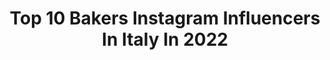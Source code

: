 ---
title: Top 10 Bakers Instagram Influencers In Italy In 2022
description: >-
  Find top bakers Instagram influencers in Italy in 2022. Most popular hashtags: #foodphotography #thebakefeed #f52grams #foodfluffer.
platform: Instagram
hits: 286
text_top: See the best Instagram accounts on inBeat.
text_bottom: Our search engine aggregates 286 Instagram influencers like this in Italy for you to pitch.
profiles:
  - username: "giggiuzzo"
    fullname: >-
      GIGI
    bio: >-
      Italian Home Baker Sourdough addicted
    location: "Italy"
    followers: 5984
    engagement: 1617
    commentsToLikes: 0.149795
    id: ck8tcceosz0x10j78o88vd740
    verified: false
    hashtags: "#margherita, #naturallevain, #breadmaker, #f52grams"
  - username: "ackyart"
    fullname: >-
      angela de santis
    bio: >-
      food photographer | pastry & bread baker | recipe & content creator | sourdough addicted #lovinfoodphotography 📩angeladesafood@gmail.com Recipes 👇🏻
    location: "Italy"
    followers: 12380
    engagement: 795
    commentsToLikes: 0.171542
    id: ck8t79kdyg1eh0j789b6xts54
    verified: false
    hashtags: "#foodfluffer, #moussealcioccolato, #f52food, #bakeandshare"
  - username: "ilragazzochecucina"
    fullname: >-
      
    bio: >-
      📍Abruzzo, Italy | 29 y.o. 📸Foodstagrammer 🍰Serial baker 📩 ilragazzochecucina@yahoo.com or DM 💻 MY WEBSITE⬇️
    location: "Italy"
    followers: 13010
    engagement: 671
    commentsToLikes: 0.084159
    id: ck6u3jgeey5550j71u8uemoc4
    verified: false
    hashtags: "#littlestoriesofmykitchen, #lowcostemotion, #ifpgallery, #naturalliving"
  - username: "panelibrinuvole"
    fullname: >-
      Alice Del Re
    bio: >-
      email 📩 alicedelre@gmail.com Food photographer | Food writer | Serial baker Firenze based
    location: "Italy"
    followers: 32113
    engagement: 306
    commentsToLikes: 0.182957
    id: ck5q4xu9zqn9g0i11deeagnva
    verified: false
    hashtags: "#beautifulfood, #ilovebaking, #beautifuldessert, #foodstylelovers"
  - username: "charlotteandchocolate"
    fullname: >-
      CARLOTTA Z. | Baker・Food Photo
    bio: >-
      Baker, Food Stylist & Photographer 🇮🇹 + 🇬🇧 Per collaborazioni DM o email: ✉ info@charlotteandchocolate.com Qui il link alle ricette 👇
    location: "Italy"
    followers: 2585
    engagement: 1419
    commentsToLikes: 0.131896
    id: ckaork68lnlnv0i78pu1z1guj
    verified: false
    hashtags: "#shootmysandwich, #summerfood, #thecookfeed, #summervibes"
  - username: "madewithsourdough"
    fullname: >-
      Jessica | Made With Sourdough
    bio: >-
      Hello, I’m @jessicacorradini! Sourdough baker from Verona (Italy). Read my interview for CNN. DM for collabs or lectures! DM per collab o lezioni! 🥖🥯🍞
    location: "Italy"
    followers: 24611
    engagement: 336
    commentsToLikes: 0.029529
    id: ck8tb8c4xup2m0j78p0ac2va3
    verified: false
    hashtags: "#surdejsbr, #breadbosses, #lievitomadre, #madewithsourdough"
  - username: "srubee"
    fullname: >-
      Sruti Nakul
    bio: >-
      Animal Lover | Chef / Baker | Television Host | Leo Our YouTube channel 👇🏼 #khulbeetails #nakkhulsrubee #khulbee
    location: "Italy"
    followers: 74004
    engagement: 1352
    commentsToLikes: 0.003430
    id: ck14hwkvschtq0i19dmgqmk9j
    verified: true
    hashtags: "#smol, #photooftheday, #throwback, #khulbee"
  - username: "earth.wind.and.flour"
    fullname: >-
      Adrien Lopez
    bio: >-
      📍Lausanne, Switzerland 🇨🇭 💼 Sous-Chef @montheron_auberge 👨‍🍳🍴 🥖 Home baker ✉️ Earth.wind.and.flour.baker@gmail.com 🏃🏼‍♂️ Trail runner
    location: "Italy"
    followers: 4010
    engagement: 1392
    commentsToLikes: 0.013844
    id: ckf5lf79tpcwq0j2327wa9o9i
    verified: false
    hashtags: "#artisanbread, #baker, #switzerland, #instafood"
  - username: "healthylittlecravings"
    fullname: >-
      Roberta ~ HLC
    bio: >-
      • Professional food photographer • Expect w͟h͟o͟l͟e͟s͟o͟m͟e͟ ͟f͟o͟o͟d͟, a bit of i͟n͟d͟u͟l͟g͟e͟n͟c͟e͟. And cat Denver🐱 📸DM for 1:1 Coaching sessions
    location: "Italy"
    followers: 32248
    engagement: 404
    commentsToLikes: 0.064750
    id: ck0tyf7kpmk6p0i192utu6xg6
    verified: false
    hashtags: "#thatauthenticfeeling, #theweekoninstagram, #cookinglight, #foodblogfeed"
  - username: "devils.bakery"
    fullname: >-
      Devil's Bakery
    bio: >-
      Ricette + Tips & Tricks + Food Story Pasticceria Classica Moderna e Vegan + Cocktails
    location: "Italy"
    followers: 3185
    engagement: 798
    commentsToLikes: 0.127887
    id: ckaozvyjznnbw0i78x8e38pl1
    verified: false
    hashtags: "#baker, #pasticceriacreativa, #frolla, #merenda"
---